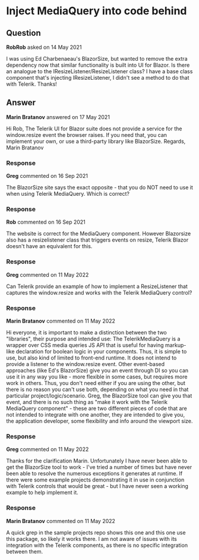 # Inject MediaQuery into code behind

## Question

**RobRob** asked on 14 May 2021

I was using Ed Charbenaeau's BlazorSize, but wanted to remove the extra dependency now that similar functionality is built into UI for Blazor. Is there an analogue to the IResizeListener/ResizeListener class? I have a base class component that's injecting IResizeListener, I didn't see a method to do that with Telerik. Thanks!

## Answer

**Marin Bratanov** answered on 17 May 2021

Hi Rob, The Telerik UI for Blazor suite does not provide a service for the window.resize event the browser raises. If you need that, you can implement your own, or use a third-party library like BlazorSize. Regards, Marin Bratanov

### Response

**Greg** commented on 16 Sep 2021

The BlazorSize site says the exact opposite - that you do NOT need to use it when using Telerik MediaQuery. Which is correct?

### Response

**Rob** commented on 16 Sep 2021

The website is correct for the MediaQuery component. However Blazorsize also has a resizelistener class that triggers events on resize, Telerik Blazor doesn't have an equivalent for this.

### Response

**Greg** commented on 11 May 2022

Can Telerik provide an example of how to implement a ResizeListener that captures the window.resize and works with the Telerik MediaQuery control?

### Response

**Marin Bratanov** commented on 11 May 2022

Hi everyone, it is important to make a distinction between the two "libraries", their purpose and intended use: The TelerikMediaQuery is a wrapper over CSS media queries JS API that is useful for having markup-like declaration for boolean logic in your components. Thus, it is simple to use, but also kind of limited to front-end runtime. It does not intend to provide a listener to the window.resize event. Other event-based approaches (like Ed's BlazorSize) give you an event through DI so you can use it in any way you like - more flexible in some cases, but requires more work in others. Thus, you don't need either if you are using the other, but there is no reason you can't use both, depending on what you need in that particular project/logic/scenario. Greg, the BlazorSize tool can give you that event, and there is no such thing as "make it work with the Telerik MediaQuery component" - these are two different pieces of code that are not intended to integrate with one another, they are intended to give you, the application developer, some flexibility and info around the viewport size.

### Response

**Greg** commented on 11 May 2022

Thanks for the clarification Marin. Unfortunately I have never been able to get the BlazorSize tool to work - I've tried a number of times but have never been able to resolve the numerous exceptions it generates at runtime. If there were some example projects demonstrating it in use in conjunction with Telerik controls that would be great - but I have never seen a working example to help implement it.

### Response

**Marin Bratanov** commented on 11 May 2022

A quick grep in the sample projects repo shows this one and this one use this package, so likely it works there. I am not aware of issues with its integration with the Telerik components, as there is no specific integration between them.
